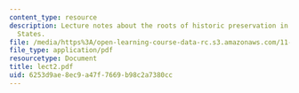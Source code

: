 ```yaml
---
content_type: resource
description: Lecture notes about the roots of historic preservation in the United
  States.
file: /media/https%3A/open-learning-course-data-rc.s3.amazonaws.com/11-947-history-and-theory-of-historic-preservation-spring-2007/6253d9ae8ec9a47f7669b98c2a7380cc_lect2.pdf
file_type: application/pdf
resourcetype: Document
title: lect2.pdf
uid: 6253d9ae-8ec9-a47f-7669-b98c2a7380cc
---
```


